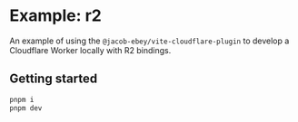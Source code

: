 # Example: r2

An example of using the `@jacob-ebey/vite-cloudflare-plugin` to develop a Cloudflare Worker locally with R2 bindings.

## Getting started

```bash
pnpm i
pnpm dev
```
